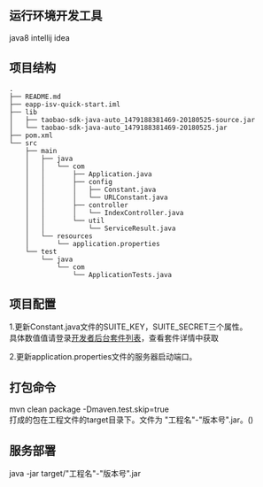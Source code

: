 
## 运行环境开发工具
java8
intellij idea

## 项目结构
```
.
├── README.md
├── eapp-isv-quick-start.iml
├── lib
│   ├── taobao-sdk-java-auto_1479188381469-20180525-source.jar
│   └── taobao-sdk-java-auto_1479188381469-20180525.jar
├── pom.xml
└── src
    ├── main
    │   ├── java
    │   │   └── com
    │   │       ├── Application.java
    │   │       ├── config
    │   │       │   ├── Constant.java
    │   │       │   └── URLConstant.java
    │   │       ├── controller
    │   │       │   └── IndexController.java
    │   │       └── util
    │   │           └── ServiceResult.java
    │   └── resources
    │       └── application.properties
    └── test
        └── java
            └── com
                └── ApplicationTests.java
```
                    
                
## 项目配置
1.更新Constant.java文件的SUITE_KEY，SUITE_SECRET三个属性。  
具体数值值请登录[开发者后台套件列表](https://open-dev.dingtalk.com/#/isveapp)，查看套件详情中获取

2.更新application.properties文件的服务器启动端口。

## 打包命令
mvn clean package  -Dmaven.test.skip=true  
打成的包在工程文件的target目录下。文件为  "工程名"-"版本号".jar。()

## 服务部署    
java -jar  target/"工程名"-"版本号".jar
